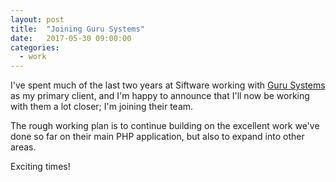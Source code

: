 ```yaml
---
layout: post
title:  "Joining Guru Systems"
date:   2017-05-30 09:00:00
categories:
  - work
---
```

I've spent much of the last two years at Siftware working with [Guru Systems](https://www.gurusystems.com) as my primary client, and I'm happy to announce
that I'll now be working with them a lot closer; I'm joining their team.

<!--more-->

The rough working plan is to continue building on the excellent work we've
done so far on their main PHP application, but also to expand into other areas.

Exciting times!